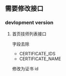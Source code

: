 ## 需要修改接口
### devlopment version
1. 首页技师列表接口

    字段去除
     
    - CERTIFICATE_IDS
    - CERTIFICATE_NAME
    
    修改为证书 id
    
    
    
    
  